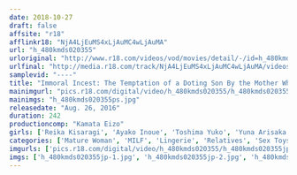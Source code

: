 ```yaml
---
date: 2018-10-27
draft: false
affsite: "r18"
afflinkr18: "NjA4LjEuMS4xLjAuMC4wLjAuMA"
url: "h_480kmds020355"
urloriginal: "http://www.r18.com/videos/vod/movies/detail/-/id=h_480kmds020355"
urlfinal: "http://media.r18.com/track/NjA4LjEuMS4xLjAuMC4wLjAuMA/videos/vod/movies/detail/-/id=h_480kmds020355"
samplevid: "----"
title: "Immoral Incest: The Temptation of a Doting Son By the Mother Who Betrayed Her Husband, A Bizzare 4-hour Love Fest"
mainimgurl: "pics.r18.com/digital/video/h_480kmds020355/h_480kmds020355ps.jpg"
mainimgs: "h_480kmds020355ps.jpg"
releasedate: "Aug. 26, 2016"
duration: 242
productioncomp: "Kamata Eizo"
girls: ['Reika Kisaragi', 'Ayako Inoue', 'Toshima Yuko', 'Yuna Arisaka', 'Yachiyo Hongo']
categories: ['Mature Woman', 'MILF', 'Lingerie', 'Relatives', 'Sex Toys', 'Over 4 Hours']
imgurls: ['pics.r18.com/digital/video/h_480kmds020355/h_480kmds020355jp-1.jpg', 'pics.r18.com/digital/video/h_480kmds020355/h_480kmds020355jp-2.jpg', 'pics.r18.com/digital/video/h_480kmds020355/h_480kmds020355jp-3.jpg', 'pics.r18.com/digital/video/h_480kmds020355/h_480kmds020355jp-4.jpg', 'pics.r18.com/digital/video/h_480kmds020355/h_480kmds020355jp-5.jpg', 'pics.r18.com/digital/video/h_480kmds020355/h_480kmds020355jp-6.jpg', 'pics.r18.com/digital/video/h_480kmds020355/h_480kmds020355jp-7.jpg', 'pics.r18.com/digital/video/h_480kmds020355/h_480kmds020355jp-8.jpg', 'pics.r18.com/digital/video/h_480kmds020355/h_480kmds020355jp-9.jpg', 'pics.r18.com/digital/video/h_480kmds020355/h_480kmds020355jp-10.jpg', 'pics.r18.com/digital/video/h_480kmds020355/h_480kmds020355jp-11.jpg', 'pics.r18.com/digital/video/h_480kmds020355/h_480kmds020355jp-12.jpg', 'pics.r18.com/digital/video/h_480kmds020355/h_480kmds020355jp-13.jpg', 'pics.r18.com/digital/video/h_480kmds020355/h_480kmds020355jp-14.jpg', 'pics.r18.com/digital/video/h_480kmds020355/h_480kmds020355jp-15.jpg', 'pics.r18.com/digital/video/h_480kmds020355/h_480kmds020355jp-16.jpg', 'pics.r18.com/digital/video/h_480kmds020355/h_480kmds020355jp-17.jpg', 'pics.r18.com/digital/video/h_480kmds020355/h_480kmds020355jp-18.jpg', 'pics.r18.com/digital/video/h_480kmds020355/h_480kmds020355jp-19.jpg', 'pics.r18.com/digital/video/h_480kmds020355/h_480kmds020355jp-20.jpg']
imgs: ['h_480kmds020355jp-1.jpg', 'h_480kmds020355jp-2.jpg', 'h_480kmds020355jp-3.jpg', 'h_480kmds020355jp-4.jpg', 'h_480kmds020355jp-5.jpg', 'h_480kmds020355jp-6.jpg', 'h_480kmds020355jp-7.jpg', 'h_480kmds020355jp-8.jpg', 'h_480kmds020355jp-9.jpg', 'h_480kmds020355jp-10.jpg', 'h_480kmds020355jp-11.jpg', 'h_480kmds020355jp-12.jpg', 'h_480kmds020355jp-13.jpg', 'h_480kmds020355jp-14.jpg', 'h_480kmds020355jp-15.jpg', 'h_480kmds020355jp-16.jpg', 'h_480kmds020355jp-17.jpg', 'h_480kmds020355jp-18.jpg', 'h_480kmds020355jp-19.jpg', 'h_480kmds020355jp-20.jpg']
---
```


